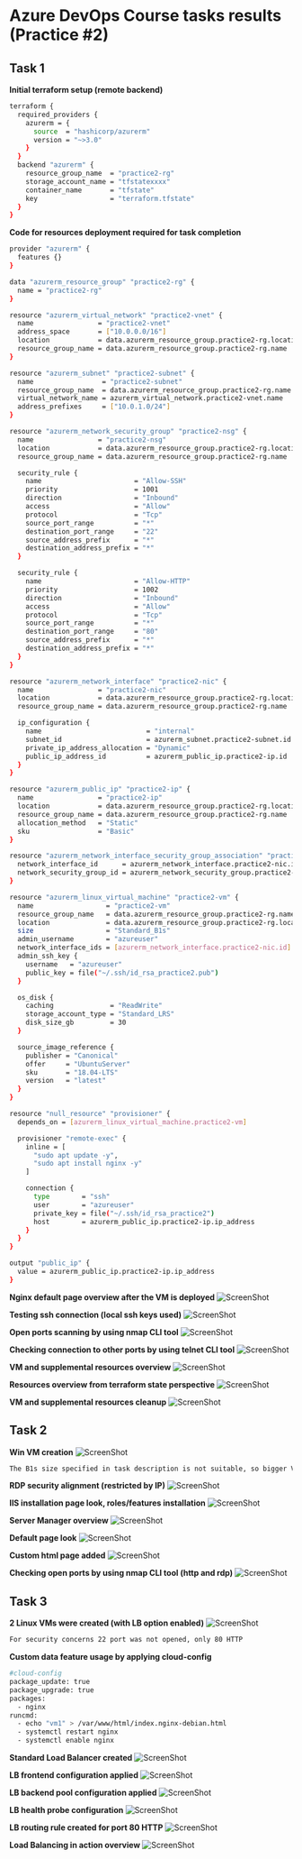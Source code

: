 # Azure DevOps Course tasks results (Practice #2)
## Task 1
**Initial terraform setup (remote backend)**
```bash
terraform {
  required_providers {
    azurerm = {
      source  = "hashicorp/azurerm"
      version = "~>3.0"
    }
  }
  backend "azurerm" {
    resource_group_name  = "practice2-rg"
    storage_account_name = "tfstatexxxx"
    container_name       = "tfstate"
    key                  = "terraform.tfstate"
  }
}
```

**Code for resources deployment required for task completion**
```bash
provider "azurerm" {
  features {}
}

data "azurerm_resource_group" "practice2-rg" {
  name = "practice2-rg"
}

resource "azurerm_virtual_network" "practice2-vnet" {
  name                = "practice2-vnet"
  address_space       = ["10.0.0.0/16"]
  location            = data.azurerm_resource_group.practice2-rg.location
  resource_group_name = data.azurerm_resource_group.practice2-rg.name
}

resource "azurerm_subnet" "practice2-subnet" {
  name                 = "practice2-subnet"
  resource_group_name  = data.azurerm_resource_group.practice2-rg.name
  virtual_network_name = azurerm_virtual_network.practice2-vnet.name
  address_prefixes     = ["10.0.1.0/24"]
}

resource "azurerm_network_security_group" "practice2-nsg" {
  name                = "practice2-nsg"
  location            = data.azurerm_resource_group.practice2-rg.location
  resource_group_name = data.azurerm_resource_group.practice2-rg.name

  security_rule {
    name                       = "Allow-SSH"
    priority                   = 1001
    direction                  = "Inbound"
    access                     = "Allow"
    protocol                   = "Tcp"
    source_port_range          = "*"
    destination_port_range     = "22"
    source_address_prefix      = "*"
    destination_address_prefix = "*"
  }

  security_rule {
    name                       = "Allow-HTTP"
    priority                   = 1002
    direction                  = "Inbound"
    access                     = "Allow"
    protocol                   = "Tcp"
    source_port_range          = "*"
    destination_port_range     = "80"
    source_address_prefix      = "*"
    destination_address_prefix = "*"
  }
}

resource "azurerm_network_interface" "practice2-nic" {
  name                = "practice2-nic"
  location            = data.azurerm_resource_group.practice2-rg.location
  resource_group_name = data.azurerm_resource_group.practice2-rg.name

  ip_configuration {
    name                          = "internal"
    subnet_id                     = azurerm_subnet.practice2-subnet.id
    private_ip_address_allocation = "Dynamic"
    public_ip_address_id          = azurerm_public_ip.practice2-ip.id
  }
}

resource "azurerm_public_ip" "practice2-ip" {
  name                = "practice2-ip"
  location            = data.azurerm_resource_group.practice2-rg.location
  resource_group_name = data.azurerm_resource_group.practice2-rg.name
  allocation_method   = "Static"
  sku                 = "Basic"
}

resource "azurerm_network_interface_security_group_association" "practice2-association" {
  network_interface_id      = azurerm_network_interface.practice2-nic.id
  network_security_group_id = azurerm_network_security_group.practice2-nsg.id
}

resource "azurerm_linux_virtual_machine" "practice2-vm" {
  name                  = "practice2-vm"
  resource_group_name   = data.azurerm_resource_group.practice2-rg.name
  location              = data.azurerm_resource_group.practice2-rg.location
  size                  = "Standard_B1s"
  admin_username        = "azureuser"
  network_interface_ids = [azurerm_network_interface.practice2-nic.id]
  admin_ssh_key {
    username   = "azureuser"
    public_key = file("~/.ssh/id_rsa_practice2.pub")
  }

  os_disk {
    caching              = "ReadWrite"
    storage_account_type = "Standard_LRS"
    disk_size_gb         = 30
  }

  source_image_reference {
    publisher = "Canonical"
    offer     = "UbuntuServer"
    sku       = "18.04-LTS"
    version   = "latest"
  }
}

resource "null_resource" "provisioner" {
  depends_on = [azurerm_linux_virtual_machine.practice2-vm]

  provisioner "remote-exec" {
    inline = [
      "sudo apt update -y",
      "sudo apt install nginx -y"
    ]

    connection {
      type        = "ssh"
      user        = "azureuser"
      private_key = file("~/.ssh/id_rsa_practice2")
      host        = azurerm_public_ip.practice2-ip.ip_address
    }
  }
}

output "public_ip" {
  value = azurerm_public_ip.practice2-ip.ip_address
}
```

**Nginx default page overview after the VM is deployed**
![ScreenShot](screenshots_task1/nginx.png)

**Testing ssh connection (local ssh keys used)**
![ScreenShot](screenshots_task1/ssh-test.png)

**Open ports scanning by using nmap CLI tool**
![ScreenShot](screenshots_task1/port-scanning.png)

**Checking connection to other ports by using telnet CLI tool**
![ScreenShot](screenshots_task1/port-scanning-extra.png)

**VM and supplemental resources overview**
![ScreenShot](screenshots_task1/cloud-resources.png)

**Resources overview from terraform state perspective**
![ScreenShot](screenshots_task1/state-list.png)

**VM and supplemental resources cleanup**
![ScreenShot](screenshots_task1/clean-up.png)

## Task 2
**Win VM creation**
![ScreenShot](screenshots_task2/vm-created.png)

```bash
The B1s size specified in task description is not suitable, so bigger VM size was chosen - B2s
```

**RDP security alignment (restricted by IP)**
![ScreenShot](screenshots_task2/source-ip-restricted.png)

**IIS installation page look, roles/features installation**
![ScreenShot](screenshots_task2/IIS%20installation.png)

**Server Manager overview**
![ScreenShot](screenshots_task2/server-manager-overview.png)

**Default page look**
![ScreenShot](screenshots_task2/default-page.png)

**Custom html page added**
![ScreenShot](screenshots_task2/custom-page.png)

**Checking open ports by using nmap CLI tool (http and rdp)**
![ScreenShot](screenshots_task2/ports-overview.png)

## Task 3
**2 Linux VMs were created (with LB option enabled)**
![ScreenShot](screenshots_task3/vms-created.png)

```bash
For security concerns 22 port was not opened, only 80 HTTP
```

**Custom data feature usage by applying cloud-config**

```bash
#cloud-config
package_update: true
package_upgrade: true
packages:
  - nginx
runcmd:
  - echo "vm1" > /var/www/html/index.nginx-debian.html
  - systemctl restart nginx
  - systemctl enable nginx
```

**Standard Load Balancer created**
![ScreenShot](screenshots_task3/lb-created.png)

**LB frontend configuration applied**
![ScreenShot](screenshots_task3/fe-config.png)

**LB backend pool configuration applied**
![ScreenShot](screenshots_task3/be-pool.png)

**LB health probe configuration**
![ScreenShot](screenshots_task3/healthprobe.png)

**LB routing rule created for port 80 HTTP**
![ScreenShot](screenshots_task3/lb-rule.png)

**Load Balancing in action overview**
![ScreenShot](screenshots_task3/lb-testing.png)
